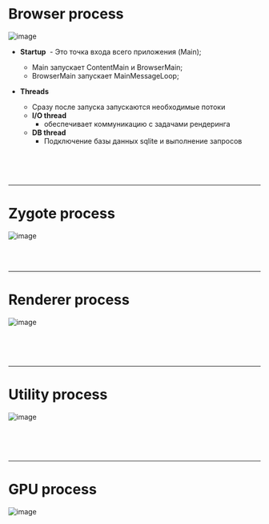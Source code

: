 <h1 id="#Browser_Process">Browser process</h1>

![image](http://szeged.github.io/sprocket/img/arch/Browser_Process.png)

- **Startup**
  - Это точка входа всего приложения (Main);
  - Main запускает ContentMain и BrowserMain;
  - BrowserMain запускает MainMessageLoop;

- **Threads**
  - Сразу после запуска запускаются необходимые потоки
  - **I/O thread**
    - обеспечивает коммуникацию с задачами рендеринга
  - **DB thread**
    - Подключение базы данных sqlite и выполнение запросов

<br><br><br>
<hr>

<h1 id="#Zygote_Process">Zygote process</h1>

![image](http://szeged.github.io/sprocket/img/arch/Zygote_Process.png)

<br><br>
<hr>

<h1 id="#Renderer_Process">Renderer process</h1>

![image](http://szeged.github.io/sprocket/img/arch/Renderer_Process.png)

<br><br><br>
<hr>

<h1 id="#Utility_process">Utility process</h1>

![image](http://szeged.github.io/sprocket/img/arch/Utility_process.png)

<br><br><br>
<hr>

<h1 id="#GPU_Process">GPU process</h1>

![image](http://szeged.github.io/sprocket/img/arch/GPU_Process.png)
